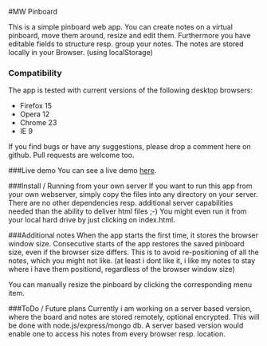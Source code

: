 #MW Pinboard

This is a simple pinboard web app.
You can create notes on a virtual pinboard, move them around, resize and edit them.
Furthermore you have editable fields to structure resp. group your notes.
The notes are stored locally in your Browser. (using localStorage)

### Compatibility
The app is tested with current versions of the following desktop browsers:
* Firefox 15
* Opera 12
* Chrome 23
* IE 9

If you find bugs or have any suggestions,
please drop a comment here on github.
Pull requests are welcome too.

###Live demo
You can see a live demo [here](http://pinboard.mwin.de/).

###Install / Running from your own server
If you want to run this app from your own webserver,
simply copy the files into any directory on your server.
There are no other dependencies resp. additional server capabilities
needed than the ability to deliver html files ;-)
You might even run it from your local hard drive by just clicking on index.html.

###Additional notes
When the app starts the first time, it stores the browser window size.
Consecutive starts of the app restores the saved pinboard size,
even if the browser size differs.
This is to avoid re-positioning of all the notes, which you might not like.
(at least i dont like it, i like my notes to stay where i have them positiond,
regardless of the browser window size)

You can manually resize the pinboard by clicking the corresponding menu item.

###ToDo / Future plans
Currently i am working on a server based version,
where the board and notes are stored remotely, optional encrypted.
This will be done with node.js/express/mongo db.
A server based version would enable one to access his notes
from every browser resp. location.
